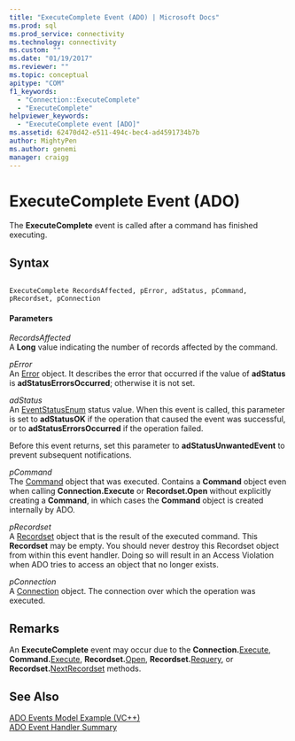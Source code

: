 ```yaml
---
title: "ExecuteComplete Event (ADO) | Microsoft Docs"
ms.prod: sql
ms.prod_service: connectivity
ms.technology: connectivity
ms.custom: ""
ms.date: "01/19/2017"
ms.reviewer: ""
ms.topic: conceptual
apitype: "COM"
f1_keywords: 
  - "Connection::ExecuteComplete"
  - "ExecuteComplete"
helpviewer_keywords: 
  - "ExecuteComplete event [ADO]"
ms.assetid: 62470d42-e511-494c-bec4-ad4591734b7b
author: MightyPen
ms.author: genemi
manager: craigg
---
```

# ExecuteComplete Event (ADO)
The **ExecuteComplete** event is called after a command has finished executing.  
  
## Syntax  
  
```  
  
ExecuteComplete RecordsAffected, pError, adStatus, pCommand, pRecordset, pConnection  
```  
  
#### Parameters  
 *RecordsAffected*  
 A **Long** value indicating the number of records affected by the command.  
  
 *pError*  
 An [Error](../../../ado/reference/ado-api/error-object.md) object. It describes the error that occurred if the value of **adStatus** is **adStatusErrorsOccurred**; otherwise it is not set.  
  
 *adStatus*  
 An [EventStatusEnum](../../../ado/reference/ado-api/eventstatusenum.md) status value. When this event is called, this parameter is set to **adStatusOK** if the operation that caused the event was successful, or to **adStatusErrorsOccurred** if the operation failed.  
  
 Before this event returns, set this parameter to **adStatusUnwantedEvent** to prevent subsequent notifications.  
  
 *pCommand*  
 The [Command](../../../ado/reference/ado-api/command-object-ado.md) object that was executed. Contains a **Command** object even when calling **Connection.Execute** or **Recordset.Open** without explicitly creating a **Command**, in which cases the **Command** object is created internally by ADO.  
  
 *pRecordset*  
 A [Recordset](../../../ado/reference/ado-api/recordset-object-ado.md) object that is the result of the executed command. This **Recordset** may be empty. You should never destroy this Recordset object from within this event handler. Doing so will result in an Access Violation when ADO tries to access an object that no longer exists.  
  
 *pConnection*  
 A [Connection](../../../ado/reference/ado-api/connection-object-ado.md) object. The connection over which the operation was executed.  
  
## Remarks  
 An **ExecuteComplete** event may occur due to the **Connection.**[Execute](../../../ado/reference/ado-api/execute-method-ado-connection.md), **Command.**[Execute](../../../ado/reference/ado-api/execute-method-ado-command.md), **Recordset.**[Open](../../../ado/reference/ado-api/open-method-ado-recordset.md), **Recordset.**[Requery](../../../ado/reference/ado-api/requery-method.md), or **Recordset.**[NextRecordset](../../../ado/reference/ado-api/nextrecordset-method-ado.md) methods.  
  
## See Also  
 [ADO Events Model Example (VC++)](../../../ado/reference/ado-api/ado-events-model-example-vc.md)   
 [ADO Event Handler Summary](../../../ado/guide/data/ado-event-handler-summary.md)
